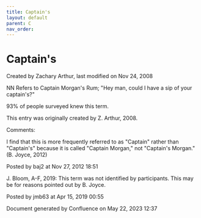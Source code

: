 ```yaml
---
title: Captain's
layout: default
parent: C
nav_order:
---
```


# Captain's

Created by  Zachary Arthur, last modified on Nov 24, 2008

NN Refers to Captain Morgan's Rum; &quot;Hey man, could I have a sip of your captain's?&quot;

93% of people surveyed knew this term.

This entry was originally created by Z. Arthur, 2008.

Comments:

I find that this is more frequently referred to as &quot;Captain&quot; rather than &quot;Captain's&quot; because it is called &quot;Captain Morgan,&quot; not &quot;Captain's Morgan.&quot; (B. Joyce, 2012)

Posted by baj2 at Nov 27, 2012 18:51

J. Bloom, A-F, 2019: This term was not identified by participants. This may be for reasons pointed out by B. Joyce. 

Posted by jmb63 at Apr 15, 2019 00:55

Document generated by Confluence on May 22, 2023 12:37


